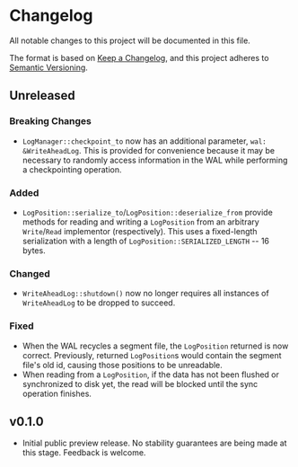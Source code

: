 # Changelog

All notable changes to this project will be documented in this file.

The format is based on [Keep a Changelog](https://keepachangelog.com/en/1.0.0/),
and this project adheres to [Semantic Versioning](https://semver.org/spec/v2.0.0.html).

## Unreleased

### Breaking Changes

- `LogManager::checkpoint_to` now has an additional parameter, `wal:
  &WriteAheadLog`. This is provided for convenience because it may be necessary
  to randomly access information in the WAL while performing a checkpointing
  operation.

### Added

- `LogPosition::serialize_to`/`LogPosition::deserialize_from` provide methods
  for reading and writing a `LogPosition` from an arbitrary `Write`/`Read`
  implementor (respectively). This uses a fixed-length serialization with a
  length of `LogPosition::SERIALIZED_LENGTH` -- 16 bytes.

### Changed

- `WriteAheadLog::shutdown()` now no longer requires all instances of
  `WriteAheadLog` to be dropped to succeed.

### Fixed

- When the WAL recycles a segment file, the `LogPosition` returned is now
  correct. Previously, returned `LogPosition`s would contain the segment file's
  old id, causing those positions to be unreadable.
- When reading from a `LogPosition`, if the data has not been flushed or
  synchronized to disk yet, the read will be blocked until the sync operation
  finishes.

## v0.1.0

- Initial public preview release. No stability guarantees are being made at this
  stage. Feedback is welcome.
